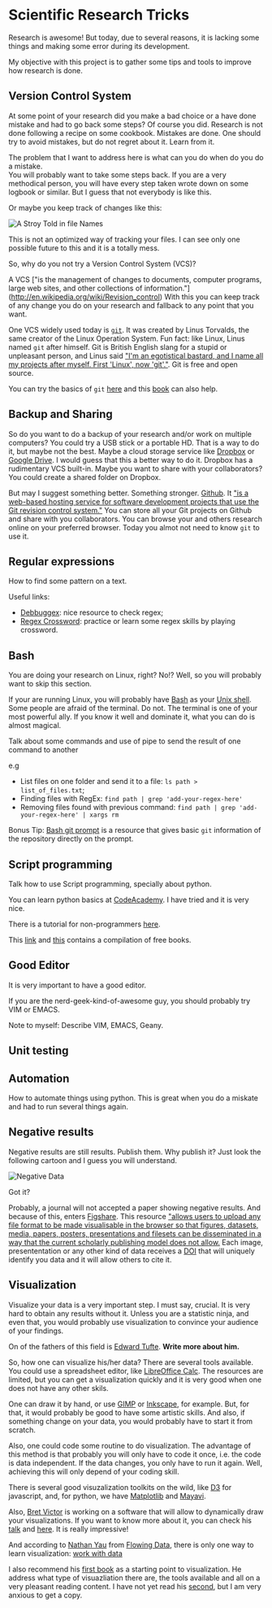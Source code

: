 Scientific Research Tricks
==========================

Research is awesome! But today, due to several reasons, it is lacking some things and making some error during its 
development.

My objective with this project is to gather some tips and tools to improve how research is done.


Version Control System
----------------------

At some point of your research did you make a bad choice or a have done mistake and had to go back some steps? 
Of course you did. Research is not done following a recipe on some cookbook. Mistakes are done. 
One should try to avoid mistakes, but do not regret about it. Learn from it. 

The problem that I want to address here is what can you do when do you do a mistake.  
You will probably want to take some steps back. If you are a very methodical person, you will have every step 
taken wrote down on some logbook or similar. But I guess that not everybody is like this. 

Or maybe you keep track of changes like this:

![A Stroy Told in file Names](http://www.phdcomics.com/comics/archive/phd052810s.gif "PhD comics #1323")

This is not an optimized way of tracking your files. I can see only one possible future to this and it is a 
totally mess.

So, why do you not try a Version Control System (VCS)?

A VCS ["is the management of changes to documents, computer programs, large web sites, and other collections of 
information."] (http://en.wikipedia.org/wiki/Revision_control) With this you can keep track of any change you 
do on your research and fallback to any point that you want.

One VCS widely used today is [`git`](http://git-scm.com/). It was created by Linus Torvalds, the same creator 
of the Linux Operation System. Fun fact: like Linux, Linus named `git` after himself. Git is British English 
slang for a stupid or unpleasant person, and Linus said ["I'm an egotistical bastard, and I name all my projects 
after myself. First 'Linux', now 'git'."](https://git.wiki.kernel.org/index.php/GitFaq#Why_the_.27Git.27_name.3F). 
Git is free and open source. 

You can try the basics of `git` [here](http://try.github.io/levels/1/challenges/1) and this 
[book](http://git-scm.com/book) can also help.

Backup and Sharing
------------------

So do you want to do a backup of your research and/or work on multiple computers? You could try a USB stick or 
a portable HD. That is a way to do it, but maybe not the best. Maybe a cloud storage service like 
[Dropbox](https://www.dropbox.com/) or [Google Drive](https://drive.google.com/). I would guess that 
this a better way to do it. Dropbox has a rudimentary VCS built-in. Maybe you want to share with your 
collaborators? You could create a shared folder on Dropbox.

But may I suggest something better. Something stronger.
[Github](https://github.com/about). 
It ["is a web-based hosting service for software development projects that use the Git revision control 
system."](https://en.wikipedia.org/wiki/GitHub) You can store all your Git projects on Github and share 
with you collaborators. You can browse your and others research online on your preferred browser. 
Today you almot not need to know `git` to use it.

Regular expressions
-------------------

How to find some pattern on a text.


Useful links:

* [Debbuggex](http://www.debuggex.com/): nice resource to check regex;
* [Regex Crossword](http://regexcrossword.com/): practice or learn some regex skills by playing crossword.


Bash
----
You are doing your research on Linux, right? No!? Well, so you will probably want to skip this section. 

If your are running Linux, you will probably have [Bash][bash] 
as your [Unix shell](http://en.wikipedia.org/wiki/Unix_shell). Some people are afraid of the terminal. 
Do not. The terminal is one of your most powerful ally. If you know it well and dominate it, what you can 
do is almost magical. 

[bash]: https://en.wikipedia.org/wiki/Bash_(Unix_shell)

Talk about some commands and use of pipe to send the result of one command to another

e.g
* List files on one folder and send it to a file: `ls path > list_of_files.txt`; 
* Finding files with RegEx: `find path | grep 'add-your-regex-here'`
* Removing files found with previous command: `find path | grep 'add-your-regex-here' | xargs rm`
 

Bonus Tip: [Bash git prompt](https://github.com/magicmonty/bash-git-prompt) is a resource that gives basic 
`git` information of the repository directly on the prompt.


Script programming
------------------

Talk how to use Script programming, specially about python.

You can learn python basics at [CodeAcademy](http://www.codecademy.com/tracks/python). I have tried and it is very 
nice.

There is a tutorial for non-programmers [here](http://en.wikibooks.org/wiki/Non-Programmer%27s_Tutorial_for_Python_3).

This [link](http://pythonbooks.revolunet.com/) and 
[this](http://readwrite.com/2011/03/25/python-is-an-increasingly-popu#awesm=~o98NZtqHzwYofe) contains a compilation 
of free books. 


Good Editor
-----------

It is very important to have a good editor. 

If you are the nerd-geek-kind-of-awesome guy, you should probably try VIM or EMACS.

Note to myself: Describe VIM, EMACS, Geany.


Unit testing
------------


Automation
----------

How to automate things using python. This is great when you do a miskate and had to run several things again.


Negative results
-------------

Negative results are still results. Publish them. Why publish it? Just look the following cartoon and I guess you 
will understand.

![Negative Data](http://upmic.files.wordpress.com/2013/06/negative-data.png "From the Upturned Microscope")

Got it?

Probably, a journal will not accepted a paper showing negative results. And because of this, enters 
[Figshare](http://www.figshare.com). 
This resource ["allows users to upload any file format to be made visualisable in the browser so that figures, 
datasets, media, papers, posters, presentations and filesets can be disseminated in a way that the current 
scholarly publishing model does not allow.](http://figshare.com/about)
Each image, presententation or any other kind of data receives a 
[DOI](http://en.wikipedia.org/wiki/Digital_object_identifier) that will uniquely identify you data and it will allow 
others to cite it.

Visualization
-------------

Visualize your data is a very important step. I must say, crucial. It is very hard to obtain any results without it. 
Unless you are a statistic ninja, and even that, you would probably use visualization to convince your audience of 
your findings.

On of the fathers of this field is [Edward Tufte](http://www.edwardtufte.com/tufte/index). 
__Write more about him.__

So, how one can visualize his/her data? There are several tools available. You could use a spreadsheet editor, like 
[LibreOffice Calc](https://www.libreoffice.org/features/calc/). The resources are limited, but you can get a 
visualization quickly and it is very good when one does not have any other skils.

One can draw it by hand, or use [GIMP](http://www.gimp.org/) or [Inkscape](http://inkscape.org/), for example. But, 
for that, it would probably be good to have some artistic skills. And also, if something change on your data, you would 
probably have to start it from scratch.

Also, one could code some routine to do visualization. The advantage of this method is that probably you will only have 
to code it once, i.e. the code is data independent. If the data changes, you only have to run it again. Well, achieving 
this will only depend of your coding skill.

There is several good visuzalization toolkits on the wild, like [D3](http://d3js.org/) for javascript,
and, for python, we have [Matplotlib](http://matplotlib.org/index.html) and 
[Mayavi](http://code.enthought.com/projects/mayavi/).

Also, [Bret Victor](http://worrydream.com/#!/Bio) is working on a software that will allow to dynamically draw your 
visualizations. If you want to know more about it, you can check his [talk](http://vimeo.com/66085662) and 
[here](http://worrydream.com/DrawingDynamicVisualizationsTalkAddendum/). It is really impressive!

And according to [Nathan Yau](https://twitter.com/flowingdata) from [Flowing Data](http://flowingdata.com/), 
there is only one way to learn visualization: 
[work with data](http://flowingdata.com/2013/07/12/getting-started-with-visualization-after-getting-started-with-visualization/)

I also recommend his [first book](http://flowingdata.com/visualize-this/) as a starting point to visualization. He 
address what type of visuazliation there are, the tools available and all on a very pleasant reading content.
I have not yet read his [second](http://flowingdata.com/data-points/), but I am very anxious to get a copy. 

